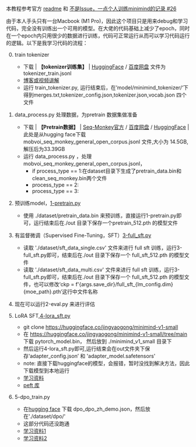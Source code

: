 本教程参考官方 [readme](/Users/pengqianhan/Documents/GitHub/minimind-pq/README.md) 和 [不是Issue，一点个人训练minimind的记录 #26](https://github.com/jingyaogong/minimind/issues/26)

由于本人手头只有一台Macbook (M1 Pro)，因此这个项目只是用来debug和学习代码，完全没有训练出一个可用的模型。在大佬的代码基础上减少了epoch，同时在一个epoch内只用很少的数据进行训练，代码可正常运行从而可以学习代码运行的逻辑。以下是我学习代码的流程：

0. train tokenizer
   - 下载 | **【tokenizer训练集】** | [HuggingFace](https://huggingface.co/datasets/jingyaogong/minimind_dataset/tree/main) / [百度网盘](https://pan.baidu.com/s/1yAw1LVTftuhQGAC1Y9RdYQ?pwd=6666) 文件为 tokenizer_train.jsonl 
   - [博客或视频讲解](https://www.bilibili.com/video/BV1KZ421M7di/?spm_id_from=333.880.my_history.page.click&vd_source=e587bac74600ca53ef886eea337fe87d)
   - 运行 train_tokenizer.py, 运行结束后，在’model/minimind_tokenizer/‘下得到merges.txt,tokenizer_config.json,tokenizer.json,vocab.json 四个文件
1. data_process.py 处理数据，为pretrain 数据集做准备
   - 下载 | **【Pretrain数据】**   | [Seq-Monkey官方](http://share.mobvoi.com:5000/sharing/O91blwPkY)  / [百度网盘](https://pan.baidu.com/s/1-Z8Q37lJD4tOKhyBs1D_6Q?pwd=6666) / [HuggingFace](https://huggingface.co/datasets/jingyaogong/minimind_dataset/tree/main) | 此处是从hugging face下载 mobvoi_seq_monkey_general_open_corpus.jsonl 文件,大小为 14.5GB,解压后为33.39GB
   - 运行 data_process.py ，处理mobvoi_seq_monkey_general_open_corpus.jsonl，
       - if process_type == 1:在dataset目录下生成了pretrain_data.bin和clean_seq_monkey.bin两个文件
       - process_type == 2:
       - process_type == 3:
2. 预训练model，[1-pretrain.py](1-pretrain.py)
   -  使用 ./dataset/pretrain_data.bin 来预训练，直接运行1-pretrain.py即可，运行结束后在./out 目录下保存一个pretrain_512.pth 的模型文件
3. 有监督微调（Supervised Fine-Tuning，SFT）[3-full_sft.py](3-full_sft.py)
   - 读取 './dataset/sft_data_single.csv' 文件来进行 full sft 训练，运行3-full_sft.py即可，结束后在./out 目录下保存一个 full_sft_512.pth 的模型文件
   - 读取 './dataset/sft_data_multi.csv' 文件来进行 full sft 训练，运行3-full_sft.py即可，结束后在./out 目录下保存一个 full_sft_512.pth 的模型文件，也可以修改‘ckp = f'{args.save_dir}/full_sft_{lm_config.dim}{moe_path}.pth’这行中文件名称
4. 现在可以运行2-eval.py 来进行评估
5. LoRA SFT,[4-lora_sft.py](4-lora_sft.py)
   - git clone https://huggingface.co/jingyaogong/minimind-v1-small
   - 在 https://huggingface.co/jingyaogong/minimind-v1-small/tree/main 下载 pytorch_model.bin， 然后放到 ./minimind_v1_small 目录下
   - 然后运行4-lora_sft.py即可,运行结束会在out文件夹下保存‘adapter_config.json’ 和 'adapter_model.safetensors'
   - note: 直接下载huggingface的模型，会报错，暂时没找到解决方法，因此下载模型到本地运行
   - [学习资料](https://zhuanlan.zhihu.com/p/672999750)
   - [peft 库](https://github.com/huggingface/peft)

6. 5-dpo_train.py
   - 在[hugging face](https://huggingface.co/datasets/jingyaogong/minimind_dataset/tree/main/dpo) 下载 dpo_dpo_zh_demo.json，然后放在'./dataset/dpo/'
   - 这部分代码还没跑通
   - [学习资料1](https://zhuanlan.zhihu.com/p/642569664)
   - [学习资料2](https://zhuanlan.zhihu.com/p/718913850)
